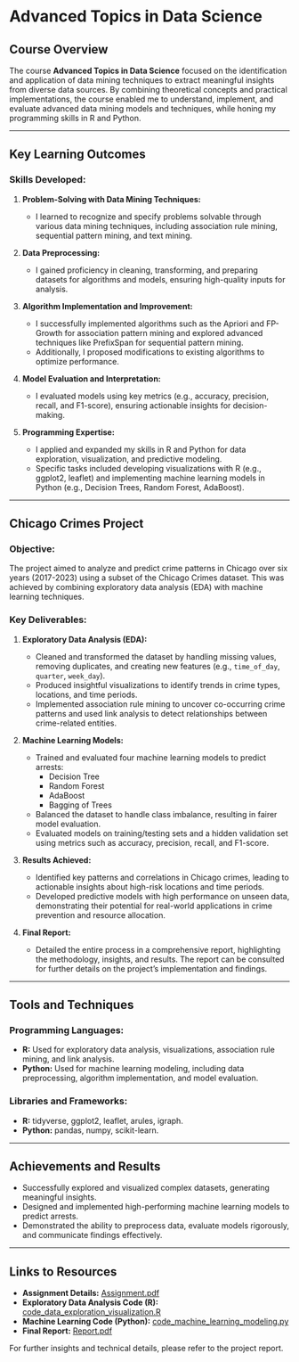 # Advanced Topics in Data Science

## Course Overview
The course **Advanced Topics in Data Science** focused on the identification and application of data mining techniques to extract meaningful insights from diverse data sources. By combining theoretical concepts and practical implementations, the course enabled me to understand, implement, and evaluate advanced data mining models and techniques, while honing my programming skills in R and Python.

---

## Key Learning Outcomes
### Skills Developed:
1. **Problem-Solving with Data Mining Techniques:**
   - I learned to recognize and specify problems solvable through various data mining techniques, including association rule mining, sequential pattern mining, and text mining.

2. **Data Preprocessing:**
   - I gained proficiency in cleaning, transforming, and preparing datasets for algorithms and models, ensuring high-quality inputs for analysis.

3. **Algorithm Implementation and Improvement:**
   - I successfully implemented algorithms such as the Apriori and FP-Growth for association pattern mining and explored advanced techniques like PrefixSpan for sequential pattern mining.
   - Additionally, I proposed modifications to existing algorithms to optimize performance.

4. **Model Evaluation and Interpretation:**
   - I evaluated models using key metrics (e.g., accuracy, precision, recall, and F1-score), ensuring actionable insights for decision-making.

5. **Programming Expertise:**
   - I applied and expanded my skills in R and Python for data exploration, visualization, and predictive modeling.
   - Specific tasks included developing visualizations with R (e.g., ggplot2, leaflet) and implementing machine learning models in Python (e.g., Decision Trees, Random Forest, AdaBoost).

---

## Chicago Crimes Project
### Objective:
The project aimed to analyze and predict crime patterns in Chicago over six years (2017-2023) using a subset of the Chicago Crimes dataset. This was achieved by combining exploratory data analysis (EDA) with machine learning techniques.

### Key Deliverables:
1. **Exploratory Data Analysis (EDA):**
   - Cleaned and transformed the dataset by handling missing values, removing duplicates, and creating new features (e.g., `time_of_day`, `quarter`, `week_day`).
   - Produced insightful visualizations to identify trends in crime types, locations, and time periods.
   - Implemented association rule mining to uncover co-occurring crime patterns and used link analysis to detect relationships between crime-related entities.

2. **Machine Learning Models:**
   - Trained and evaluated four machine learning models to predict arrests:
     - Decision Tree
     - Random Forest
     - AdaBoost
     - Bagging of Trees
   - Balanced the dataset to handle class imbalance, resulting in fairer model evaluation.
   - Evaluated models on training/testing sets and a hidden validation set using metrics such as accuracy, precision, recall, and F1-score.

3. **Results Achieved:**
   - Identified key patterns and correlations in Chicago crimes, leading to actionable insights about high-risk locations and time periods.
   - Developed predictive models with high performance on unseen data, demonstrating their potential for real-world applications in crime prevention and resource allocation.

4. **Final Report:**
   - Detailed the entire process in a comprehensive report, highlighting the methodology, insights, and results. The report can be consulted for further details on the project’s implementation and findings.

---

## Tools and Techniques
### Programming Languages:
- **R:** Used for exploratory data analysis, visualizations, association rule mining, and link analysis.
- **Python:** Used for machine learning modeling, including data preprocessing, algorithm implementation, and model evaluation.

### Libraries and Frameworks:
- **R:** tidyverse, ggplot2, leaflet, arules, igraph.
- **Python:** pandas, numpy, scikit-learn.

---

## Achievements and Results
- Successfully explored and visualized complex datasets, generating meaningful insights.
- Designed and implemented high-performing machine learning models to predict arrests.
- Demonstrated the ability to preprocess data, evaluate models rigorously, and communicate findings effectively.

---

## Links to Resources
- **Assignment Details:** [Assignment.pdf](./Assignment.pdf)
- **Exploratory Data Analysis Code (R):** [code_data_exploration_visualization.R](./code_data_exploration_visualization.R)
- **Machine Learning Code (Python):** [code_machine_learning_modeling.py](./code_machine_learning_modeling.py)
- **Final Report:** [Report.pdf](./Report.pdf)

For further insights and technical details, please refer to the project report.

